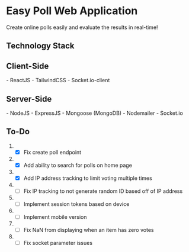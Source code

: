 # Easy Poll Web Application

Create online polls easily and evaluate the results in real-time! 

## Technology Stack
<h2>Client-Side<br></h2>
- ReactJS
- TailwindCSS
- Socket.io-client

<h2>Server-Side<br></h2>
- NodeJS
- ExpressJS
- Mongoose (MongoDB)
- Nodemailer
- Socket.io

  
## To-Do
1. - [x] Fix create poll endpoint
2. - [x] Add ability to search for polls on home page
3. - [x] Add IP address tracking to limit voting multiple times
4. - [ ] Fix IP tracking to not generate random ID based off of IP address
5. - [ ] Implement session tokens based on device
6. - [ ] Implement mobile version 
7. - [ ] Fix NaN from displaying when an item has zero votes
8. - [ ] Fix socket parameter issues

